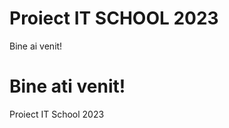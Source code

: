 # Proiect IT SCHOOL 2023
Bine ai venit!
<!DOCTYPE html>
<html>
<head>
<title>Proiect IT SCHOOL 2023</title>
</head>
<body>

<h1>Bine ati venit!</h1>
<p>Proiect IT School 2023</p>

</body>
</html>
